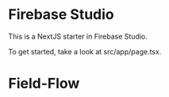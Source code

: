 # Firebase Studio

This is a NextJS starter in Firebase Studio.

To get started, take a look at src/app/page.tsx.
# Field-Flow
